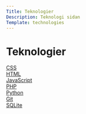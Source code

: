 ```yaml
---
Title: Teknologier
Description: Teknologi sidan
Template: technologies
---
```


Teknologier
==========================

<div class="kmom-box css">
<a href="%base_url%/technology/css">CSS</a>
</div>

<div class="kmom-box html">
<a href="%base_url%/technology/html">HTML</a>
</div>

<div class="kmom-box javascript">
<a href="%base_url%/technology/javascript">JavaScript</a>
</div>

<div class="kmom-box php">
<a href="%base_url%/technology/php">PHP</a>
</div>

<div class="kmom-box python">
<a href="%base_url%/technology/python">Python</a>
</div>

<div class="kmom-box git">
<a href="%base_url%/technology/git">Git</a>
</div>

<div class="kmom-box sqlite">
<a href="%base_url%/technology/sqlite">SQLite</a>
</div>